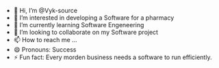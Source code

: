 - 👋 Hi, I’m @Vyk-source
- 👀 I’m interested in developing a Software for a pharmacy
- 🌱 I’m currently learning Software Engeneering
- 💞️ I’m looking to collaborate on my Software project
- 📫 How to reach me ...
- 😄 Pronouns: Success
- ⚡ Fun fact: Every morden business needs a software to run efficiently.

<!---
Vyk-source/Vyk-source is a ✨ special ✨ repository because its `README.md` (this file) appears on your GitHub profile.
You can click the Preview link to take a look at your changes.
--->
